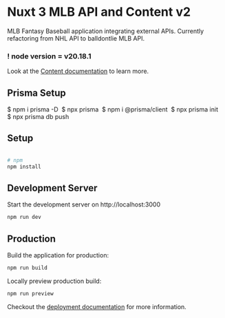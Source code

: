 # Nuxt 3 MLB API and Content v2

MLB Fantasy Baseball application integrating external APIs. Currently refactoring from NHL API to balldontlie MLB API.

### ! node version = v20.18.1


Look at the [Content documentation](https://content-v2.nuxtjs.org/) to learn more.

## Prisma Setup

$ npm i prisma -D 
$ npx prisma 
$ npm i @prisma/client 
$ npx prisma init 
$ npx prisma db push 


## Setup

```bash

# npm
npm install

```

## Development Server

Start the development server on http://localhost:3000

```bash
npm run dev
```

## Production

Build the application for production:

```bash
npm run build
```

Locally preview production build:

```bash
npm run preview
```

Checkout the [deployment documentation](https://v3.nuxtjs.org/docs/deployment) for more information.
